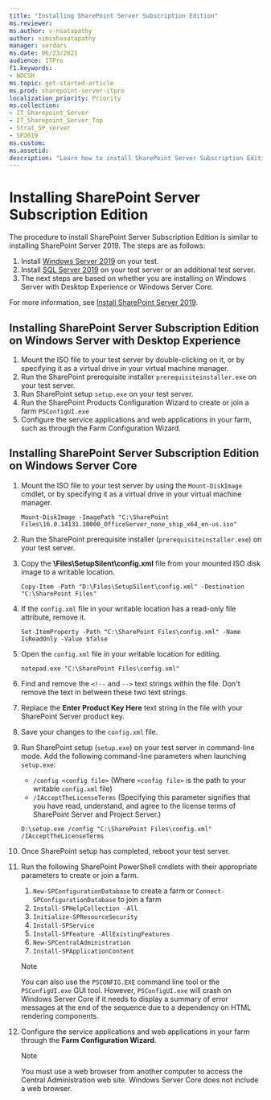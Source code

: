 ```yaml
---
title: "Installing SharePoint Server Subscription Edition"
ms.reviewer: 
ms.author: v-nsatapathy
author: nimishasatapathy
manager: serdars
ms.date: 06/23/2021
audience: ITPro
f1.keywords:
- NOCSH
ms.topic: get-started-article
ms.prod: sharepoint-server-itpro
localization_priority: Priority
ms.collection:
- IT_Sharepoint_Server
- IT_Sharepoint_Server_Top
- Strat_SP_server
- SP2019
ms.custom: 
ms.assetid:
description: "Learn how to install SharePoint Server Subscription Edition in various topologies."
---
```

    
# Installing SharePoint Server Subscription Edition
<a name="section1"> </a>

The procedure to install SharePoint Server Subscription Edition is similar to installing SharePoint Server 2019. The steps are as follows:

1. Install [Windows Server 2019](https://www.microsoft.com/en-in/evalcenter/evaluate-windows-server-2019) on your test.
2. Install [SQL Server 2019](https://www.microsoft.com/en-in/evalcenter/evaluate-sql-server-2019) on your test server or an additional test server.
3. The next steps are based on whether you are installing on Windows Server with Desktop Experience or Windows Server Core.

For more information, see [Install SharePoint Server 2019](install-for-sharepoint-server-2019.md).

## Installing SharePoint Server Subscription Edition on Windows Server with Desktop Experience

1. Mount the ISO file to your test server by double-clicking on it, or by specifying it as a virtual drive in your virtual machine manager.
2. Run the SharePoint prerequisite installer `prerequisiteinstaller.exe` on your test server.
3. Run SharePoint setup `setup.exe` on your test server.
4. Run the SharePoint Products Configuration Wizard to create or join a farm `PSConfigUI.exe`
5. Configure the service applications and web applications in your farm, such as through the Farm Configuration Wizard.

## Installing SharePoint Server Subscription Edition on Windows Server Core

1. Mount the ISO file to your test server by using the `Mount-DiskImage` cmdlet, or by specifying it as a virtual drive in your virtual machine manager.
    ```
    Mount-DiskImage -ImagePath "C:\SharePoint Files\16.0.14131.10000_OfficeServer_none_ship_x64_en-us.iso"
    ```
2. Run the SharePoint prerequisite installer (`prerequisiteinstaller.exe`) on your test server.
3. Copy the **\Files\SetupSilent\config.xml** file from your mounted ISO disk image to a writable location.
    ```
    Copy-Item -Path "D:\Files\SetupSilent\config.xml" -Destination "C:\SharePoint Files"
    ```
4. If the `config.xml` file in your writable location has a read-only file attribute, remove it.
    ```
    Set-ItemProperty -Path "C:\SharePoint Files\config.xml" -Name IsReadOnly -Value $false
    ```
5. Open the `config.xml` file in your writable location for editing.
    ```
    notepad.exe "C:\SharePoint Files\config.xml"
    ```
6. Find and remove the `<!--` and `-->` text strings within the file. Don't remove the text in between these two text strings.
7. Replace the **Enter Product Key Here** text string in the file with your SharePoint Server product key.
8. Save your changes to the `config.xml` file.
9. Run SharePoint setup (`setup.exe`) on your test server in command-line mode. Add the following command-line parameters when launching `setup.exe`:
    - `/config <config file>` (Where `<config file>` is the path to your writable `config.xml` file)
    - `/IAcceptTheLicenseTerms` (Specifying this parameter signifies that you have read, understand, and agree to the license terms of SharePoint Server and Project Server.)
    ```
    D:\setup.exe /config "C:\SharePoint Files\config.xml" /IAcceptTheLicenseTerms
    ```
10. Once SharePoint setup has completed, reboot your test server.

11. Run the following SharePoint PowerShell cmdlets with their appropriate parameters to create or join a farm.

    1. `New-SPConfigurationDatabase` to create a farm or `Connect-SPConfigurationDatabase` to join a farm
    2. `Install-SPHelpCollection -All`
    3. `Initialize-SPResourceSecurity`
    4. `Install-SPService`
    5. `Install-SPFeature -AllExistingFeatures`
    6. `New-SPCentralAdministration`
    7. `Install-SPApplicationContent`

    > [!Note]
    > You can also use the `PSCONFIG.EXE` command line tool or the `PSConfigUI.exe` GUI tool. However, `PSConfigUI.exe` will crash on Windows Server Core if it needs to display a summary of error messages at the end of the sequence due to a dependency on HTML rendering components.

12. Configure the service applications and web applications in your farm through the **Farm Configuration Wizard**.

    > [!Note]
    > You must use a web browser from another computer to access the Central Administration web site. Windows Server Core does not include a web browser.